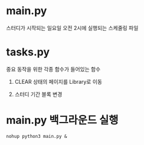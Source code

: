 # main.py

스터디가 시작되는 일요일 오전 2시에 실행되는 스케줄링 파일


# tasks.py

중요 동작을 위한 각종 함수가 들어있는 함수

1. CLEAR 상태의 페이지를 Library로 이동

2. 스터디 기간 블록 변경


# main.py 백그라운드 실행

`nohup python3 main.py &`
